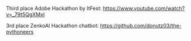 Third place Adobe Hackathon by ItFest: https://www.youtube.com/watch?v=_79t5QgXMxI

3rd place ZenkoAI Hackathon chatbot: https://github.com/donutz03/the-pythoneers
